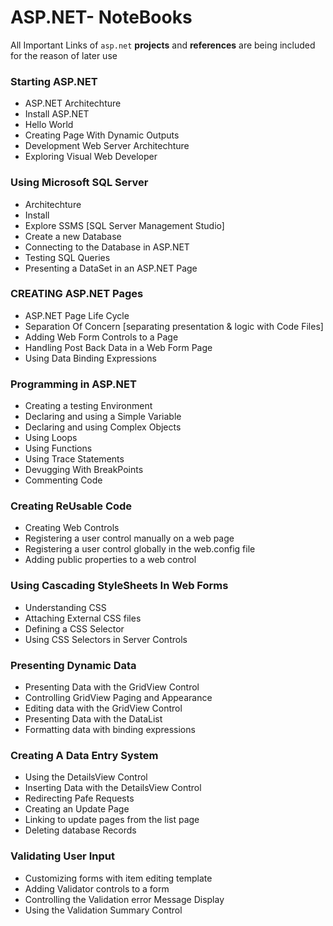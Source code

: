 # ASP.NET- NoteBooks

All Important Links of `asp.net` <b>projects</b> and <b>references</b> are being included for the reason of later use


### Starting ASP.NET
  - ASP.NET Architechture
  - Install ASP.NET
  - Hello World
  - Creating Page With Dynamic Outputs
  - Development Web Server Architechture
  - Exploring Visual Web Developer 

### Using Microsoft SQL Server
  - Architechture
  - Install
  - Explore SSMS [SQL Server Management Studio]
  - Create a new Database
  - Connecting to the Database in ASP.NET
  - Testing SQL Queries
  - Presenting a DataSet in an ASP.NET Page
  
### CREATING ASP.NET Pages
  - ASP.NET Page Life Cycle
  - Separation Of Concern [separating presentation & logic with Code Files]
  - Adding Web Form Controls to a Page
  - Handling Post Back Data in a Web Form Page
  - Using Data Binding Expressions
  
### Programming in ASP.NET
  - Creating a testing Environment
  - Declaring and using a Simple Variable
  - Declaring and using Complex Objects
  - Using Loops
  - Using Functions
  - Using Trace Statements
  - Devugging With BreakPoints
  - Commenting Code

### Creating ReUsable Code
  - Creating Web Controls
  - Registering a user control manually on a web page
  - Registering a user control globally in the web.config file
  - Adding public properties to a web control

### Using Cascading StyleSheets In Web Forms
  - Understanding CSS
  - Attaching External CSS files
  - Defining a CSS Selector
  - Using CSS Selectors in Server Controls

### Presenting Dynamic Data
  - Presenting Data with the GridView Control
  - Controlling GridView Paging and Appearance
  - Editing data with the GridView Control
  - Presenting Data with the DataList
  - Formatting data with binding expressions
  
### Creating A Data Entry System
  - Using the DetailsView Control
  - Inserting Data with the DetailsView Control
  - Redirecting Pafe Requests
  - Creating an Update Page
  - Linking to update pages from the list page
  - Deleting database Records

### Validating User Input
  - Customizing forms with item editing template
  - Adding Validator controls to a form 
  - Controlling the Validation error Message Display
  - Using the Validation Summary Control
